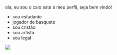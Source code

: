 ola, eu sou o caio
este é meu perfil, seja bem vindo!
- sou estudante
- jogador de basquete
- sou cristão
- sou artista
- sou legal

![](https://media.giphy.com/media/l41lIYKgG2Wqr39Fm/giphy.gif?cid=790b76117l9lip2errjsseemabo9as2n01yjh04rm7hzhnpa&ep=v1_gifs_search&rid=giphy.gif&ct=g)
